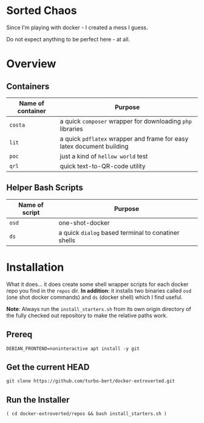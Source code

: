 # Sorted Chaos

Since I'm playing with docker - I created a mess I guess.

Do not expect anything to be perfect here - at all.

# Overview

## Containers

| Name of container | Purpose                                                          |
| ----------------- | ---------------------------------------------------------------- |
| `costa`           | a quick `composer` wrapper for downloading `php` libraries |
| `lit`             | a quick `pdflatex` wrapper and frame for easy latex document building |
| `poc`             | just a kind of `hellow world` test |
| `qrl`             | quick text-to-QR-code utility |

## Helper Bash Scripts

| Name of script | Purpose                                                          |
| ----------------- | ---------------------------------------------------------------- |
| `osd`               | one-shot-docker |
| `ds`               | a quick `dialog` based terminal to conatiner shells |

# Installation

What it does... it does create some shell wrapper scripts for each docker repo you find in the `repos` dir. __In addition__: it installs two binaries called `osd` (one shot docker commands) and `ds` (docker shell) which I find useful.

__Note__: Always run the `install_starters.sh` from its own origin directory of the fully checked out repository to make the relative paths work.

## Prereq

    DEBIAN_FRONTEND=noninteractive apt install -y git

## Get the current HEAD

    git clone https://github.com/turbo-bert/docker-extroverted.git

## Run the Installer

    ( cd docker-extroverted/repos && bash install_starters.sh )
